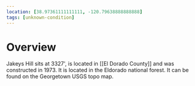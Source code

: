 ```yaml
---
location: [38.97361111111111, -120.79638888888888]
tags: [unknown-condition]
---
```


# Overview

Jakeys Hill sits at 3327', is located in [[El Dorado County]] and was constructed in 1973. It is located in the Eldorado national forest. It can be found on the Georgetown USGS topo map.

